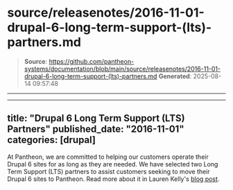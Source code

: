 # source/releasenotes/2016-11-01-drupal-6-long-term-support-(lts)-partners.md

> **Source**: https://github.com/pantheon-systems/documentation/blob/main/source/releasenotes/2016-11-01-drupal-6-long-term-support-(lts)-partners.md
> **Generated**: 2025-08-14 09:57:48

---

---
title: "Drupal 6 Long Term Support (LTS) Partners"
published_date: "2016-11-01"
categories: [drupal]
---
At Pantheon, we are committed to helping our customers operate their Drupal 6 sites for as long as they are needed. We have selected two Long Term Support (LTS) partners to assist customers seeking to move their Drupal 6 sites to Pantheon. Read more about it in Lauren Kelly's [blog post](https://pantheon.io/blog/drupal-6-long-term-support-and-migration-partnerships).
